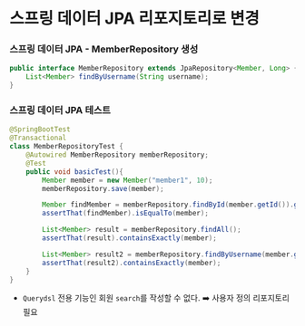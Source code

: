 # 스프링 데이터 JPA 리포지토리로 변경

### 스프링 데이터 JPA - MemberRepository 생성

```java
public interface MemberRepository extends JpaRepository<Member, Long> {
    List<Member> findByUsername(String username);
}
```

### 스프링 데이터 JPA 테스트

```java
@SpringBootTest
@Transactional
class MemberRepositoryTest {
    @Autowired MemberRepository memberRepository;
    @Test
    public void basicTest(){
        Member member = new Member("member1", 10);
        memberRepository.save(member);

        Member findMember = memberRepository.findById(member.getId()).get();
        assertThat(findMember).isEqualTo(member);

        List<Member> result = memberRepository.findAll();
        assertThat(result).containsExactly(member);

        List<Member> result2 = memberRepository.findByUsername(member.getUsername());
        assertThat(result2).containsExactly(member);
    }
}
```
- `Querydsl` 전용 기능인 회원 `search`를 작성할 수 없다. ➡️ 사용자 정의 리포지토리 필요

